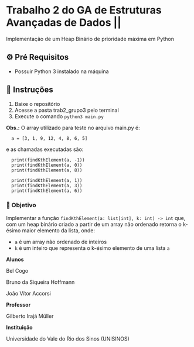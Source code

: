 # Trabalho 2 do GA de Estruturas Avançadas de Dados ||

Implementação de um Heap Binário de prioridade máxima em Python

## ⚙️ Pré Requisitos
- Possuir Python 3 instalado na máquina

## 📑 Instruções
1. Baixe o repositório
2. Acesse a pasta trab2_grupo3 pelo terminal
3. Execute o comando `python3 main.py`

**Obs.:** O array utilizado para teste no arquivo main.py é:
```
  a = [3, 1, 9, 12, 4, 8, 6, 5]
```
e as chamadas executadas são:
```
  print(findKthElement(a, -1))
  print(findKthElement(a, 0))
  print(findKthElement(a, 8))

  print(findKthElement(a, 1))
  print(findKthElement(a, 3))
  print(findKthElement(a, 6))
```

### 🎯 Objetivo

Implementar a função `findKthElement(a: list[int], k: int) -> int` que, com um heap binário criado a partir de um array não ordenado retorna o k-ésimo maior elemento da lista, onde:
- `a` é um array não ordenado de inteiros
- `k` é um inteiro que representa o k-ésimo elemento de uma lista `a`

**Alunos**

Bel Cogo

Bruno da Siqueira Hoffmann

João Vítor Accorsi

**Professor**

Gilberto Irajá Müller

**Instituição**

Universidade do Vale do Rio dos Sinos (UNISINOS)



